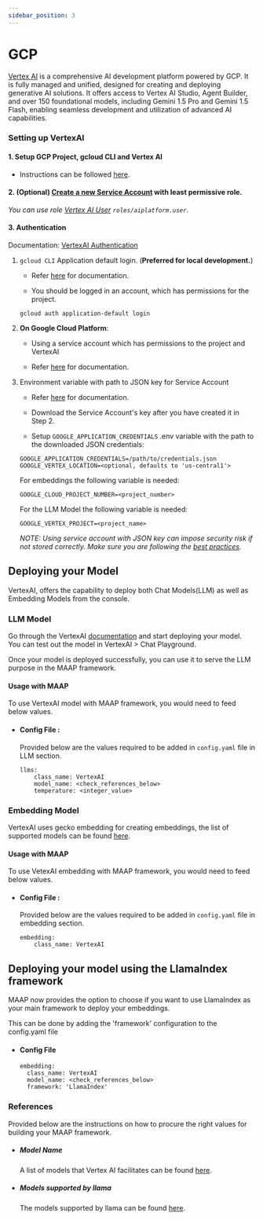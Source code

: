 ```yaml
---
sidebar_position: 3
---
```


# GCP




[Vertex AI](https://cloud.google.com/vertex-ai?hl=en) is a comprehensive AI development platform powered by GCP. It is fully managed and unified, designed for creating and deploying generative AI solutions. It offers access to Vertex AI Studio, Agent Builder, and over 150 foundational models, including Gemini 1.5 Pro and Gemini 1.5 Flash, enabling seamless development and utilization of advanced AI capabilities.


### Setting up VertexAI

#### 1. Setup GCP Project, gcloud CLI and Vertex AI
- Instructions can be followed [here](https://cloud.google.com/vertex-ai/docs/start/cloud-environment).

#### 2. (Optional) [Create a new Service Account](https://console.cloud.google.com/iam-admin/serviceaccounts) with least permissive role. 
_You can use role [Vertex AI User](https://cloud.google.com/vertex-ai/docs/general/access-control#aiplatform.user) `roles/aiplatform.user`._

#### 3. Authentication
 
 Documentation: [VertexAI Authentication](https://cloud.google.com/vertex-ai/docs/authentication)

1)  `gcloud CLI` Application default login.  (**Preferred for local development.**)
 
    - Refer [here](https://cloud.google.com/docs/authentication/application-default-credentials#personal) for documentation.

    -  You should be logged in an account, which has permissions for the project.
      ```
      gcloud auth application-default login
      ```

2) **On Google Cloud Platform**: 
    - Using a service account which has permissions to the project and VertexAI

    - Refer [here](https://cloud.google.com/vertex-ai/docs/authentication#on-gcp) for documentation.

3) Environment variable with path to JSON key for Service Account

    - Refer [here](https://cloud.google.com/docs/authentication/application-default-credentials#GAC) for documentation.


    - Download the Service Account's key after you have created it in Step 2.

    - Setup `GOOGLE_APPLICATION_CREDENTIALS` .env variable with the path to the downloaded JSON credentials:

    ```
    GOOGLE_APPLICATION_CREDENTIALS=/path/to/credentials.json
    GOOGLE_VERTEX_LOCATION=<optional, defaults to 'us-central1'>
    ```

    For embeddings the following variable is needed:
    ```
    GOOGLE_CLOUD_PROJECT_NUMBER=<project_number>
    ```

    For the LLM Model the following variable is needed:
    ```
    GOOGLE_VERTEX_PROJECT=<project_name>
    ```

    _NOTE: Using service account with JSON key can impose security risk if not stored correctly. Make sure you are following the [best practices](https://cloud.google.com/iam/docs/best-practices-for-managing-service-account-keys)._



## Deploying your Model

VertexAI, offers the capability to deploy both Chat Models(LLM) as well as Embedding Models from the console.


### LLM Model 

Go through the VertexAI [documentation](https://cloud.google.com/vertex-ai/generative-ai/docs/learn/models) and start deploying your model. You can test out the model in VertexAI > Chat Playground. 

Once your model is deployed successfully, you can use it to serve the LLM purpose in the MAAP framework.

#### Usage with MAAP
To use VertexAI model with MAAP framework, you would need to feed below values.

- #### Config File :
  Provided below are the values required to be added in `config.yaml` file in LLM section.
  ```
  llms:
      class_name: VertexAI
      model_name: <check_references_below>
      temperature: <integer_value>
  ```


### Embedding Model

VertexAI uses gecko embedding for creating embeddings, the list of supported models can be found [here](https://cloud.google.com/vertex-ai/generative-ai/docs/model-reference/text-embeddings-api#model_versions).

#### Usage with MAAP
To use VetexAI embedding with MAAP framework, you would need to feed below values.


- #### Config File :
  Provided below are the values required to be added in `config.yaml` file in embedding section.
  ```
  embedding:
      class_name: VertexAI
  ```

## Deploying your model using the LlamaIndex framework

MAAP now provides the option to choose if you want to use LlamaIndex as your main framework to deploy your embeddings.

This can be done by adding the 'framework' configuration to the config.yaml file
- #### Config File
  ```
  embedding:
    class_name: VertexAI
    model_name: <check_references_below>
    framework: 'LlamaIndex'
  ```

### References

Provided below are the instructions on how to procure the right values for building your MAAP framework.

- ##### Model Name
  A list of models that Vertex AI facilitates can be found [here](https://cloud.google.com/vertex-ai/generative-ai/docs/learn/models).
- ##### Models supported by llama
  The models supported by llama can be found [here](https://legacy.ts.llamaindex.ai/api/enumerations/GEMINI_MODEL).
